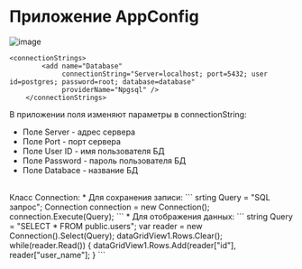 # Приложение AppConfig

![image](https://github.com/UserID161/AppConfig-edit-WindowsForm/assets/134077160/59f5880c-76a9-4332-b3e8-0fcce12b658f)
<br>
```
<connectionStrings>
		<add name="Database"
			 connectionString="Server=localhost; port=5432; user id=postgres; password=root; database=database"
			 providerName="Npgsql" />
	</connectionStrings>
```
В приложении поля изменяют параметры в connectionString:
* Поле Server - адрес сервера
* Поле Port - порт сервера
* Поле User ID - имя пользователя БД
* Поле Password - пароль пользователя БД
* Поле Databace - название БД
<br>
Класс Connection:
* Для сохранения записи:
  ```
  srting Query = "SQL запрос";
  Connection connection = new Connection();
  connection.Execute(Query);
  ```
* Для отображения данных:
  ```
  string Query = "SELECT * FROM public.users";
  var reader = new Connection().Select(Query);
  dataGridView1.Rows.Clear();
  while(reader.Read())
  	{
 		dataGridView1.Rows.Add(reader["id"], reader["user_name"];
 	}
 ```


